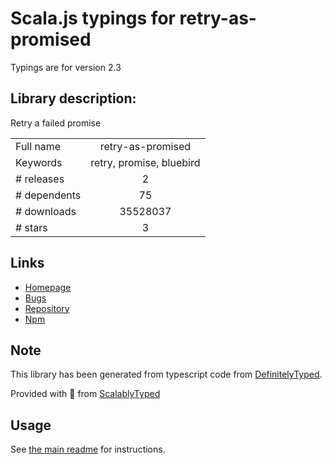 
# Scala.js typings for retry-as-promised

Typings are for version 2.3

## Library description:
Retry a failed promise

|                    |                 |
| ------------------ | :-------------: |
| Full name          | retry-as-promised |
| Keywords           | retry, promise, bluebird |
| # releases         | 2 |
| # dependents       | 75 |
| # downloads        | 35528037 |
| # stars            | 3 |

## Links
- [Homepage](https://github.com/mickhansen/retry-as-promised)
- [Bugs](https://github.com/mickhansen/retry-as-promised/issues)
- [Repository](https://github.com/mickhansen/retry-as-promised)
- [Npm](https://www.npmjs.com/package/retry-as-promised)
    


## Note
This library has been generated from typescript code from [DefinitelyTyped](https://definitelytyped.org).

Provided with :purple_heart: from [ScalablyTyped](https://github.com/oyvindberg/ScalablyTyped)

## Usage
See [the main readme](../../readme.md) for instructions.


